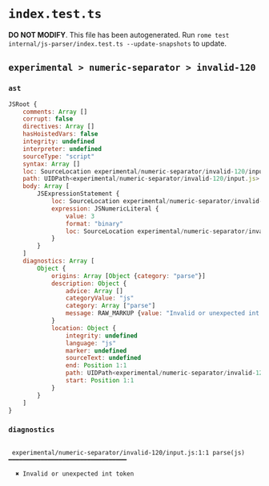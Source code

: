 # `index.test.ts`

**DO NOT MODIFY**. This file has been autogenerated. Run `rome test internal/js-parser/index.test.ts --update-snapshots` to update.

## `experimental > numeric-separator > invalid-120`

### `ast`

```javascript
JSRoot {
	comments: Array []
	corrupt: false
	directives: Array []
	hasHoistedVars: false
	integrity: undefined
	interpreter: undefined
	sourceType: "script"
	syntax: Array []
	loc: SourceLocation experimental/numeric-separator/invalid-120/input.js 1:0-2:0
	path: UIDPath<experimental/numeric-separator/invalid-120/input.js>
	body: Array [
		JSExpressionStatement {
			loc: SourceLocation experimental/numeric-separator/invalid-120/input.js 1:0-1:10
			expression: JSNumericLiteral {
				value: 3
				format: "binary"
				loc: SourceLocation experimental/numeric-separator/invalid-120/input.js 1:1-1:9
			}
		}
	]
	diagnostics: Array [
		Object {
			origins: Array [Object {category: "parse"}]
			description: Object {
				advice: Array []
				categoryValue: "js"
				category: Array ["parse"]
				message: RAW_MARKUP {value: "Invalid or unexpected int token"}
			}
			location: Object {
				integrity: undefined
				language: "js"
				marker: undefined
				sourceText: undefined
				end: Position 1:1
				path: UIDPath<experimental/numeric-separator/invalid-120/input.js>
				start: Position 1:1
			}
		}
	]
}
```

### `diagnostics`

```

 experimental/numeric-separator/invalid-120/input.js:1:1 parse(js) ━━━━━━━━━━━━━━━━━━━━━━━━━━━━━━━━━

  ✖ Invalid or unexpected int token


```
